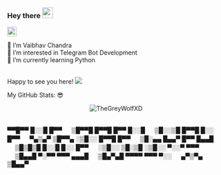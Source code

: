 ### Hey there <img src="https://media.giphy.com/media/hvRJCLFzcasrR4ia7z/giphy.gif" width="25px">
<a href="https://t.me/GreyWolfXD">
  <img align="left" alt="GreyWolfXD Telegram" width="22px" src="https://img.icons8.com/nolan/64/telegram-app.png" />
</a>
<br/>
<br/>
👋 I’m Vaibhav Chandra</br>
👀 I’m interested in Telegram Bot Development</br>
🌱 I’m currently learning Python</br>
</br>

<!---
TheGreyWolfXD/TheGreyWolfXD is a ✨ special ✨ repository because its `README.md` (this file) appears on your GitHub profile.
You can click the Preview link to take a look at your changes.
--->
Happy to see you here! ![](https://visitor-badge.glitch.me/badge?page_id=TheGreyWolfXD)
<br/>

My GitHub Stats: 😎

<p align="center"> <img src="https://github-readme-stats.vercel.app/api?username=TheGreyWolfXD&show_icons=true&theme=gotham" alt="TheGreyWolfXD" />
<br/>
  <br/>
  
▀▀█▀▀ █░░█ █▀▀ 　 ▒█▀▀█ █▀▀█ █▀▀ █░░█ 　 ▒█░░▒█ █▀▀█ █░░ █▀▀ 　 ▀▄▒▄▀ ▒█▀▀▄ 
░▒█░░ █▀▀█ █▀▀ 　 ▒█░▄▄ █▄▄▀ █▀▀ █▄▄█ 　 ▒█▒█▒█ █░░█ █░░ █▀▀ 　 ░▒█░░ ▒█░▒█ 
░▒█░░ ▀░░▀ ▀▀▀ 　 ▒█▄▄█ ▀░▀▀ ▀▀▀ ▄▄▄█ 　 ▒█▄▀▄█ ▀▀▀▀ ▀▀▀ ▀░░ 　 ▄▀▒▀▄ ▒█▄▄▀
